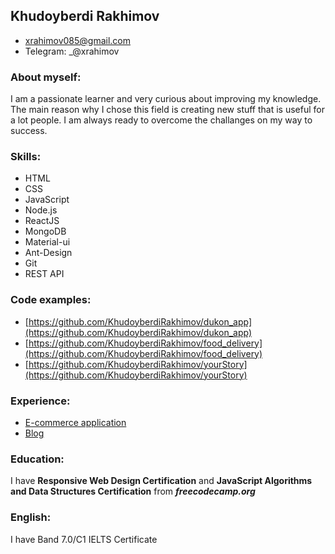 ## Khudoyberdi Rakhimov
* xrahimov085@gmail.com 
* Telegram: _@xrahimov
### About myself:
I am a passionate learner and very curious about improving my knowledge. The main reason why I chose this field is creating new stuff that is useful for a lot people. I am always ready to overcome the challanges on my way to success.
### Skills:
* HTML
* CSS
* JavaScript
* Node.js
* ReactJS
* MongoDB
* Material-ui
* Ant-Design
* Git
* REST API
### Code examples:
* [https://github.com/KhudoyberdiRakhimov/dukon_app](https://github.com/KhudoyberdiRakhimov/dukon_app)
* [https://github.com/KhudoyberdiRakhimov/food_delivery](https://github.com/KhudoyberdiRakhimov/food_delivery)
* [https://github.com/KhudoyberdiRakhimov/yourStory](https://github.com/KhudoyberdiRakhimov/yourStory)
### Experience:
* [E-commerce application](https://dukon.herokuapp.com/)
* [Blog](https://hikoya.herokuapp.com/)
### Education:
I have **Responsive Web Design Certification** and **JavaScript Algorithms and Data Structures Certification** from _**freecodecamp.org**_
### English:
I have Band 7.0/C1 IELTS Certificate 
